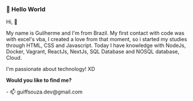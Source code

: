 <h3>👋 Hello World </h3>

<p>Hi, 👋 </p>
<p>My name is Guilherme and I'm from Brazil. My first contact with code was with excel's vba, I created a love from that moment, so i started my studies through HTML, CSS and Javascript. Today I have knowledge with NodeJs, Docker, Vagrant, ReactJs, NextJs, SQL Database and NOSQL database, Cloud.</p>
<p>I'm passionate about technology! XD</p

<h3> <strong> Would you like to find me? </strong> </h3>
<p>- 📫 guiffsouza.dev@gmail.com</p>

<!---
[![Top Langs](https://github-readme-stats.vercel.app/api/top-langs/?username=guiffsouza&layout=compact)](https://github.com/anuraghazra/github-readme-stats)
--->


<!---
Guiffsouza/Guiffsouza is a ✨ special ✨ repository because its `README.md` (this file) appears on your GitHub profile.
You can click the Preview link to take a look at your changes.
--->
